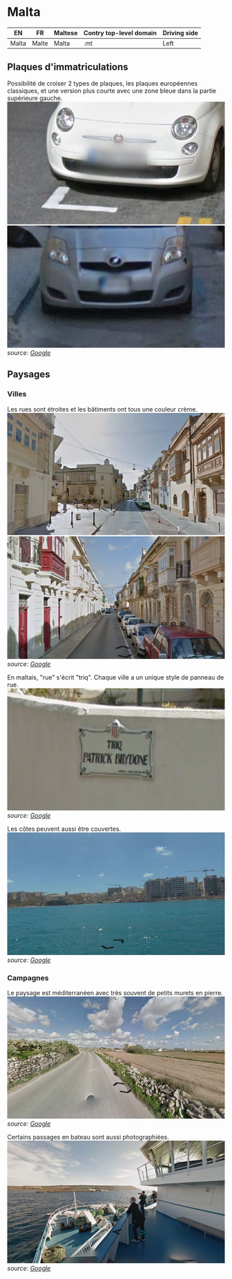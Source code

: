 # Malta

EN | FR | Maltese | Contry top-level domain | Driving side
--- | --- | --- | --- | ---
Malta | Malte | Malta | .mt | Left

## Plaques d'immatriculations

Possibilité de croiser 2 types de plaques, les plaques européennes classiques, et une version plus courte avec une zone bleue dans la partie supérieure gauche.  
![Malta - License plate](src/mt002.jpg)
![Malta - License plate](src/mt001.jpg)
*source: [Google](https://earth.google.com/web)*

## Paysages

### Villes

Les rues sont étroites et les bâtiments ont tous une couleur crème.  
![Malta - Cities 1](src/mt003.jpg)
![Malta - Cities 2](src/mt004.jpg)
*source: [Google](https://earth.google.com/web)*

En maltais, "rue" s'écrit "triq". Chaque ville a un unique style de panneau de rue.  
![Malta - Cities 3](src/mt006.jpg)
*source: [Google](https://earth.google.com/web)*

Les côtes peuvent aussi être couvertes.  
![Malta - Cities 4](src/mt007.jpg)
*source: [Google](https://earth.google.com/web)*

### Campagnes

Le paysage est méditerranéen avec très souvent de petits murets en pierre.  
![Malta - Countryside 1](src/mt005.jpg)
*source: [Google](https://earth.google.com/web)*

Certains passages en bateau sont aussi photographiées.
![Malta - Countryside 2](src/mt008.jpg)
*source: [Google](https://earth.google.com/web)*
